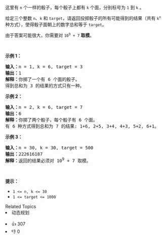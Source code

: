 <p>这里有&nbsp;<code>n</code>&nbsp;个一样的骰子，每个骰子上都有&nbsp;<code>k</code>&nbsp;个面，分别标号为&nbsp;<code>1</code>&nbsp;到 <code>k</code> 。</p>

<p>给定三个整数 <code>n</code>、<code>k</code> 和 <code>target</code>，请返回投掷骰子的所有可能得到的结果（共有 <code>k<sup>n</sup></code> 种方式），使得骰子面朝上的数字总和等于 <code>target</code>。</p>

<p>由于答案可能很大，你需要对 <code>10<sup>9</sup> + 7</code> <strong>取模</strong>。</p>

<p>&nbsp;</p>

<p><strong>示例 1：</strong></p>

<pre>
<strong>输入：</strong>n = 1, k = 6, target = 3
<strong>输出：</strong>1
<strong>解释：</strong>你掷了一个有 6 个面的骰子。
得到总和为 3 的结果的方式只有一种。
</pre>

<p><strong>示例 2：</strong></p>

<pre>
<strong>输入：</strong>n = 2, k = 6, target = 7
<strong>输出：</strong>6
<strong>解释：</strong>你掷了两个骰子，每个骰子有 6 个面。
有 6 种方式得到总和为 7 的结果: 1+6, 2+5, 3+4, 4+3, 5+2, 6+1。
</pre>

<p><strong>示例 3：</strong></p>

<pre>
<strong>输入：</strong>n = 30, k = 30, target = 500
<strong>输出：</strong>222616187
<strong>解释：</strong>返回的结果必须对 10<sup>9</sup> + 7 取模。</pre>

<p>&nbsp;</p>

<p><strong>提示：</strong></p>

<ul> 
 <li><code>1 &lt;= n, k &lt;= 30</code></li> 
 <li><code>1 &lt;= target &lt;= 1000</code></li> 
</ul>

<div><div>Related Topics</div><div><li>动态规划</li></div></div><br><div><li>👍 307</li><li>👎 0</li></div>